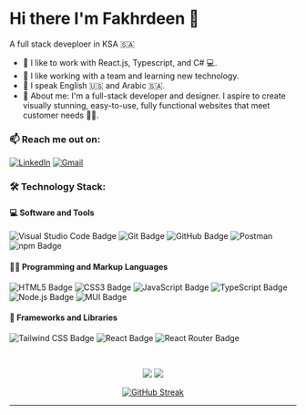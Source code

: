 # Hi there I'm Fakhrdeen 👋
A full stack deveploer in KSA 🇸🇦
+ 👾 I like to work with React.js, Typescript, and C# 💻.
+ 🤝 I like working with a team and learning new technology.
+ 💬 I speak English 🇺🇸 and Arabic 🇸🇦.
+ 🤖 About me: I'm a full-stack developer and designer. I aspire to create visually stunning, easy-to-use, fully functional websites that meet customer needs 💪💪.

 ### 📫 Reach me out on:
[![LinkedIn](https://img.shields.io/badge/LinkedIn-0077B5?style=for-the-badge&logo=linkedin&logoColor=white)](https://www.linkedin.com/in/fakhrdeenalfallatah/)
[![Gmail](https://img.shields.io/badge/Gmail-D14836?style=for-the-badge&logo=gmail&logoColor=white)](mailto:fakhraldeen18@gmail.com)

### 🛠️ Technology Stack:

#### 💻 Software and Tools

![Visual Studio Code Badge](https://img.shields.io/badge/Visual_Studio_Code-0078D4?style=for-the-badge&logo=visual%20studio%20code&logoColor=white)
![Git Badge](https://img.shields.io/badge/GIT-E44C30?style=for-the-badge&logo=git&logoColor=white)
![GitHub Badge](https://img.shields.io/badge/GitHub-100000?style=for-the-badge&logo=github&logoColor=white)
![Postman](https://img.shields.io/badge/Postman-FF6C37?style=for-the-badge&logo=postman&logoColor=white)
![npm Badge](https://img.shields.io/badge/npm-CB3837?style=for-the-badge&logo=npm&logoColor=white)

#### 👨‍💻 Programming and Markup Languages

![HTML5 Badge](https://img.shields.io/badge/HTML-239120?style=for-the-badge&logo=html5&logoColor=white)
![CSS3 Badge](https://img.shields.io/badge/CSS-239120?&style=for-the-badge&logo=css3&logoColor=white)
![JavaScript Badge](https://img.shields.io/badge/JavaScript-F7DF1E?style=for-the-badge&logo=JavaScript&logoColor=white)
![TypeScript Badge](https://img.shields.io/badge/TypeScript-007ACC?style=for-the-badge&logo=typescript&logoColor=white)
![Node.js Badge](https://img.shields.io/badge/Node.js-43853D?style=for-the-badge&logo=node.js&logoColor=white)
![MUI Badge](https://img.shields.io/badge/Material--UI-0081CB?style=for-the-badge&logo=material-ui&logoColor=white)

#### 🧰 Frameworks and Libraries

![Tailwind CSS Badge](https://img.shields.io/badge/Tailwind_CSS-38B2AC?style=for-the-badge&logo=tailwind-css&logoColor=white)
![React Badge](https://img.shields.io/badge/React-20232A?style=for-the-badge&logo=react&logoColor=61DAFB)
![React Router Badge](https://img.shields.io/badge/React_Router-CA4245?style=for-the-badge&logo=react-router&logoColor=white)

<br />

<p align = "center">
  <img  src = "https://github-readme-stats.vercel.app/api?username=fakhraldeen18&show_icons=true&theme=radical&line_height=27">
  <img src = "https://github-readme-stats.vercel.app/api/top-langs/?username=fakhraldeen18&hide=html,css,java,shaderlab,kotlin,hlsl&theme=radical">
</p>

<p align = "center">
 <a href="https://git.io/streak-stats"><img src="https://github-readme-streak-stats.herokuapp.com?user=fakhraldeen18" alt="GitHub Streak" /></a>
</p>

<hr>
